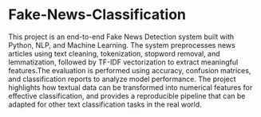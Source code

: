 # Fake-News-Classification

This project is an end-to-end Fake News Detection system built with Python, NLP, and Machine Learning. The system preprocesses news articles using text cleaning, tokenization, stopword removal, and lemmatization, followed by TF-IDF vectorization to extract meaningful features.The evaluation is performed using accuracy, confusion matrices, and classification reports to analyze model performance. The project highlights how textual data can be transformed into numerical features for effective classification, and provides a reproducible pipeline that can be adapted for other text classification tasks in the real world.
